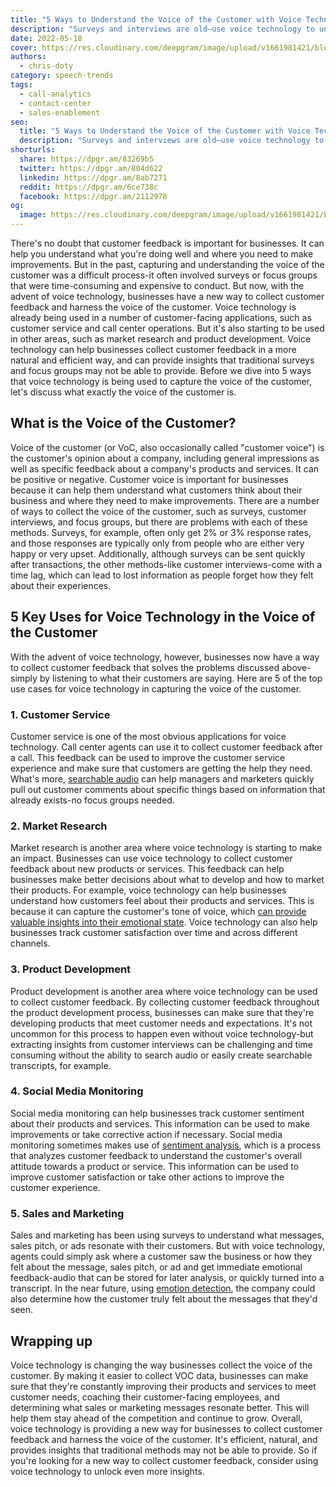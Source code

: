 ```yaml
---
title: "5 Ways to Understand the Voice of the Customer with Voice Technology"
description: "Surveys and interviews are old—use voice technology to understand the voice of your customers better than ever before."
date: 2022-05-18
cover: https://res.cloudinary.com/deepgram/image/upload/v1661981421/blog/5-ways-understand-voice-of-the-customer-voice-technology/harness-voice-customer-thumb-554x220%402x.png
authors:
  - chris-doty
category: speech-trends
tags:
  - call-analytics
  - contact-center
  - sales-enablement
seo:
  title: "5 Ways to Understand the Voice of the Customer with Voice Technology"
  description: "Surveys and interviews are old—use voice technology to understand the voice of your customers better than ever before."
shorturls:
  share: https://dpgr.am/83269b5
  twitter: https://dpgr.am/804d622
  linkedin: https://dpgr.am/8ab7271
  reddit: https://dpgr.am/6ce738c
  facebook: https://dpgr.am/2112978
og:
  image: https://res.cloudinary.com/deepgram/image/upload/v1661981421/blog/5-ways-understand-voice-of-the-customer-voice-technology/harness-voice-customer-thumb-554x220%402x.png
---
```


There's no doubt that customer feedback is important for businesses. It can help you understand what you're doing well and where you need to make improvements. But in the past, capturing and understanding the voice of the customer was a difficult process-it often involved surveys or focus groups that were time-consuming and expensive to conduct. But now, with the advent of voice technology, businesses have a new way to collect customer feedback and harness the voice of the customer. Voice technology is already being used in a number of customer-facing applications, such as customer service and call center operations. But it's also starting to be used in other areas, such as market research and product development. Voice technology can help businesses collect customer feedback in a more natural and efficient way, and can provide insights that traditional surveys and focus groups may not be able to provide. Before we dive into 5 ways that voice technology is being used to capture the voice of the customer, let's discuss what exactly the voice of the customer is.

<WhitepaperPromo whitepaper="latest"></WhitepaperPromo>

## What is the Voice of the Customer?

Voice of the customer (or VoC, also occasionally called "customer voice") is the customer's opinion about a company, including general impressions as well as specific feedback about a company's products and services. It can be positive or negative. Customer voice is important for businesses because it can help them understand what customers think about their business and where they need to make improvements. There are a number of ways to collect the voice of the customer, such as surveys, customer interviews, and focus groups, but there are problems with each of these methods. Surveys, for example, often only get 2% or 3% response rates, and those responses are typically only from people who are either very happy or very upset. Additionally, although surveys can be sent quickly after transactions, the other methods-like customer interviews-come with a time lag, which can lead to lost information as people forget how they felt about their experiences.

## 5 Key Uses for Voice Technology in the Voice of the Customer

With the advent of voice technology, however, businesses now have a way to collect customer feedback that solves the problems discussed above-simply by listening to what their customers are saying. Here are 5 of the top use cases for voice technology in capturing the voice of the customer.

### 1\. Customer Service

Customer service is one of the most obvious applications for voice technology. Call center agents can use it to collect customer feedback after a call. This feedback can be used to improve the customer service experience and make sure that customers are getting the help they need. What's more, [searchable audio](https://blog.deepgram.com/search-through-sound-finding-phrases-in-audio/) can help managers and marketers quickly pull out customer comments about specific things based on information that already exists-no focus groups needed.

### 2\. Market Research

Market research is another area where voice technology is starting to make an impact. Businesses can use voice technology to collect customer feedback about new products or services. This feedback can help businesses make better decisions about what to develop and how to market their products. For example, voice technology can help businesses understand how customers feel about their products and services. This is because it can capture the customer's tone of voice, which [can provide valuable insights into their emotional state](https://blog.deepgram.com/sentiment-analysis-emotion-regulation-difference/). Voice technology can also help businesses track customer satisfaction over time and across different channels.

### 3\. Product Development

Product development is another area where voice technology can be used to collect customer feedback. By collecting customer feedback throughout the product development process, businesses can make sure that they're developing products that meet customer needs and expectations. It's not uncommon for this process to happen even without voice technology-but extracting insights from customer interviews can be challenging and time consuming without the ability to search audio or easily create searchable transcripts, for example.

### 4\. Social Media Monitoring

Social media monitoring can help businesses track customer sentiment about their products and services. This information can be used to make improvements or take corrective action if necessary. Social media monitoring sometimes makes use of [sentiment analysis](https://deepgram.com/blog/sentiment-analysis-emotion-regulation-difference/), which is a process that analyzes customer feedback to understand the customer's overall attitude towards a product or service. This information can be used to improve customer satisfaction or take other actions to improve the customer experience.

### 5\. Sales and Marketing

Sales and marketing has been using surveys to understand what messages, sales pitch, or ads resonate with their customers. But with voice technology, agents could simply ask where a customer saw the business or how they felt about the message, sales pitch, or ad and get immediate emotional feedback-audio that can be stored for later analysis, or quickly turned into a transcript. In the near future, using [emotion detection](https://deepgram.com/blog/sentiment-analysis-emotion-regulation-difference/), the company could also determine how the customer truly felt about the messages that they'd seen.

## Wrapping up

Voice technology is changing the way businesses collect the voice of the customer. By making it easier to collect VOC data, businesses can make sure that they're constantly improving their products and services to meet customer needs, coaching their customer-facing employees, and determining what sales or marketing messages resonate better. This will help them stay ahead of the competition and continue to grow. Overall, voice technology is providing a new way for businesses to collect customer feedback and harness the voice of the customer. It's efficient, natural, and provides insights that traditional methods may not be able to provide. So if you're looking for a new way to collect customer feedback, consider using voice technology to unlock even more insights.
